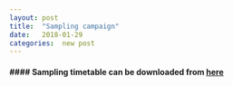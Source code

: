```yaml
---
layout: post
title:  "Sampling campaign"
date:   2018-01-29
categories:  new post
---
```


#### #### Sampling timetable can be downloaded from [here](https://mail.google.com/mail/u/1/#search/ceci.babilonia%40gmail.com/16124536344be733?projector=1&messagePartId=0.1)